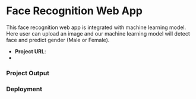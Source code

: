 # Face Recognition Web App

This face recognition web app is integrated with machine learning model. Here user can upload an image and our machine learning model will detect face and predict gender (Male or Female).

- **Project URL**:  
- 
### Project Output


### Deployment
